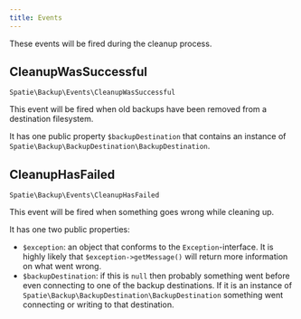 ```yaml
---
title: Events
---
```


These events will be fired during the cleanup process.

## CleanupWasSuccessful

`Spatie\Backup\Events\CleanupWasSuccessful`

This event will be fired when old backups have been removed from a destination filesystem.

It has one public property `$backupDestination` that contains an instance of `Spatie\Backup\BackupDestination\BackupDestination`.

## CleanupHasFailed

`Spatie\Backup\Events\CleanupHasFailed`

This event will be fired when something goes wrong while cleaning up. 

It has one two public properties:

- `$exception`: an object that conforms to the `Exception`-interface. It is highly likely that `$exception->getMessage()` will return more information on what went wrong.
- `$backupDestination`: if this is `null` then probably something went before even connecting to one of the backup destinations. If it is an instance of `Spatie\Backup\BackupDestination\BackupDestination` something went connecting or
writing to that destination.
